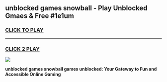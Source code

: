 
## unblocked games snowball - Play Unblocked Gmaes & Free #1e1um
<h3>
<a href="https://news.freeplayer.one?title=unblocked_games_snowball&ref=03M">CLICK TO PLAY</a></h3>
<hr>

<h3>
<a href="https://news.freeplayer.one?title=unblocked_games_snowball&ref=03M">CLICK 2 PLAY</a>
  
</h3>

<a href="https://news.freeplayer.one?title=unblocked_games_snowball&ref=03M"><img src="https://clearcache.store/games.png"></a>


**unblocked games snowball games unblocked: Your Gateway to Fun and Accessible Online Gaming**

